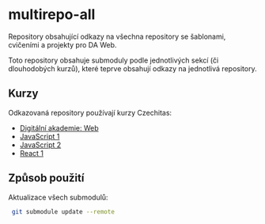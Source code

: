 # multirepo-all
Repository obsahující odkazy na všechna repository se šablonami, cvičeními a projekty pro DA Web.

Toto repository obsahuje submoduly podle jednotlivých sekcí (či dlouhodobých kurzů), které teprve obsahují odkazy na jednotlivá repository.

## Kurzy

Odkazovaná repository používají kurzy Czechitas:
* [Digitální akademie: Web](https://kodim.cz/czechitas/daweb/)
* [JavaScript 1](https://kodim.cz/czechitas/js1/)
* [JavaScript 2](https://kodim.cz/czechitas/js2/)
* [React 1](https://kodim.cz/czechitas/react1/)

## Způsob použití
Aktualizace všech submodulů:

```sh
 git submodule update --remote
```
